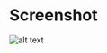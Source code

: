 # Screenshot

![alt text](https://github.com/trnahuyanh267/covid-19-react/blob/master/screenshot.png?raw=true)